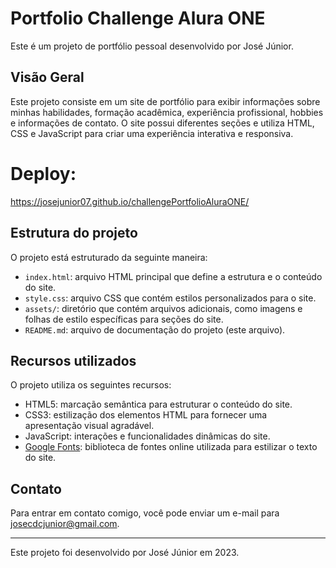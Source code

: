 # Portfolio Challenge Alura ONE

Este é um projeto de portfólio pessoal desenvolvido por José Júnior.

## Visão Geral

Este projeto consiste em um site de portfólio para exibir informações sobre minhas habilidades, formação acadêmica, experiência profissional, hobbies e informações de contato. O site possui diferentes seções e utiliza HTML, CSS e JavaScript para criar uma experiência interativa e responsiva.

# Deploy: 
https://josejunior07.github.io/challengePortfolioAluraONE/

## Estrutura do projeto

O projeto está estruturado da seguinte maneira:

- `index.html`: arquivo HTML principal que define a estrutura e o conteúdo do site.
- `style.css`: arquivo CSS que contém estilos personalizados para o site.
- `assets/`: diretório que contém arquivos adicionais, como imagens e folhas de estilo específicas para seções do site.
- `README.md`: arquivo de documentação do projeto (este arquivo).

## Recursos utilizados

O projeto utiliza os seguintes recursos:

- HTML5: marcação semântica para estruturar o conteúdo do site.
- CSS3: estilização dos elementos HTML para fornecer uma apresentação visual agradável.
- JavaScript: interações e funcionalidades dinâmicas do site.
- [Google Fonts](https://fonts.google.com/): biblioteca de fontes online utilizada para estilizar o texto do site.

## Contato

Para entrar em contato comigo, você pode enviar um e-mail para josecdcjunior@gmail.com.

---

Este projeto foi desenvolvido por José Júnior em 2023.
